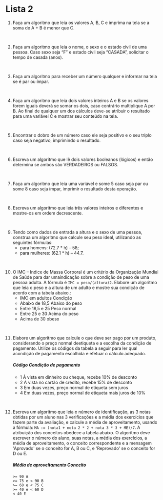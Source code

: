 # Lista 2

1) Faça um algoritmo que leia os valores A, B, C e imprima na tela se a soma de A + B é menor que C.
</br>

2) Faça um algoritmo que leia o nome, o sexo e o estado civil de uma pessoa. Caso sexo seja “F” e estado civil seja “CASADA”, solicitar o tempo de casada (anos).
</br>

3) Faça um algoritmo para receber um número qualquer e informar na tela se é par ou ímpar.
</br>

4) Faça um algoritmo que leia dois valores inteiros A e B se os valores forem iguais deverá se somar os dois, caso contrário multiplique A por B. Ao final de qualquer um dos cálculos deve-se atribuir o resultado para uma variável C e mostrar seu conteúdo na tela.
</br>

5) Encontrar o dobro de um número caso ele seja positivo e o seu triplo caso seja negativo, imprimindo o resultado.
</br>

6) Escreva um algoritmo que lê dois valores booleanos (lógicos) e então determina se ambos são VERDADEIROS ou FALSOS.
</br>

7) Faça um algoritmo que leia uma variável e some 5 caso seja par ou some 8 caso seja ímpar, imprimir o resultado desta operação.
</br>

8) Escreva um algoritmo que leia três valores inteiros e diferentes e mostre-os em ordem decrescente.
</br>

9) Tendo como dados de entrada a altura e o sexo de uma pessoa, construa um algoritmo que calcule seu peso ideal, utilizando as seguintes fórmulas:
    - para homens: (72.7 * h) – 58;
    - para mulheres: (62.1 * h) – 44.7.
</br>

10) O IMC – Indice de Massa Corporal é um critério da Organização Mundial de Saúde para dar umaindicação sobre a condição de peso de uma pessoa adulta. A fórmula é `IMC = peso/(altura)2`. Elabore um algoritmo que leia o peso e a altura de um adulto e mostre sua condição de acordo com a tabela abaixo.:
    - IMC em adultos Condição
    - Abaixo de 18,5 Abaixo do peso
    - Entre 18,5 e 25 Peso normal
    - Entre 25 e 30 Acima do peso
    - Acima de 30 obeso 
</br>

11) Elabore um algoritmo que calcule o que deve ser pago por um produto, considerando o preço normal deetiqueta e a escolha da condição de pagamento. Utilize os códigos da tabela a seguir para ler qual acondição de pagamento escolhida e efetuar o cálculo adequado.

    ##### Código Condição de pagamento
    - 1 À vista em dinheiro ou cheque, recebe 10% de desconto
    - 2 À vista no cartão de crédito, recebe 15% de desconto
    - 3 Em duas vezes, preço normal de etiqueta sem juros
    - 4 Em duas vezes, preço normal de etiqueta mais juros de 10%
</br>

12) Escreva um algoritmo que leia o número de identificação, as 3 notas obtidas por um aluno nas 3 verificações e a média dos exercícios que fazem parte da avaliação, e calcule a média de aproveitamento, usando a fórmula: `MA := (nota1 + nota 2 * 2 + nota 3 * 3 + ME)/7`.
A atribuição dos conceitos obedece a tabela abaixo. O algoritmo deve escrever o número do aluno, suas notas, a média dos exercícios, a média de aproveitamento, o conceito correspondente e a mensagem 'Aprovado' se o conceito for A, B ou C, e 'Reprovado' se o conceito for D ou E.
    
    ##### Média de aproveitamento Conceito
    ```
    >= 90 A
    >= 75 e < 90 B
    >= 60 e < 75 C
    >= 40 e < 60 D
    < 40 E 
    ```
